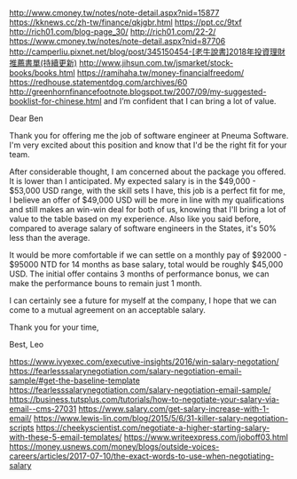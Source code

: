 http://www.cmoney.tw/notes/note-detail.aspx?nid=15877
https://kknews.cc/zh-tw/finance/qkjgbr.html
https://ppt.cc/9txf
http://rich01.com/blog-page_30/
http://rich01.com/22-2/
https://www.cmoney.tw/notes/note-detail.aspx?nid=87706
http://camperliu.pixnet.net/blog/post/345150454-[老牛說書]2018年投資理財推薦書單(持續更新)
http://www.jihsun.com.tw/jsmarket/stock-books/books.html
https://ramihaha.tw/money-financialfreedom/
https://redhouse.statementdog.com/archives/60
http://greenhornfinancefootnote.blogspot.tw/2007/09/my-suggested-booklist-for-chinese.html
and I’m confident that I can bring a lot of value.

Dear Ben

Thank you for offering me the job of software engineer at Pneuma Software. I'm very excited about this position and know that I'd be the right fit for your team.

After considerable thought, I am concerned about the package you offered. It is lower than I anticipated. My expected salary is in the $49,000 - $53,000 USD range, with the skill sets I have, this job is a perfect fit for me, I believe an offer of $49,000 USD will be more in line with my qualifications and still makes an win-win deal for both of us, knowing that I'll bring a lot of value to the table based on my experience. Also like you said before, compared to average salary of software engineers in the States, it's 50% less than the average. 

It would be more comfortable if we can settle on a monthly pay of $92000 - $95000 NTD for 14 months as base salary, total would be roughly $45,000 USD. The initial offer contains 3 months of performance bonus, we can make the performance bouns to remain just 1 month.

I can certainly see a future for myself at the company, I hope that we can come to a mutual agreement on an acceptable salary. 

Thank you for your time,

Best,
Leo

https://www.ivyexec.com/executive-insights/2016/win-salary-negotation/
https://fearlesssalarynegotiation.com/salary-negotiation-email-sample/#get-the-baseline-template
https://fearlesssalarynegotiation.com/salary-negotiation-email-sample/
https://business.tutsplus.com/tutorials/how-to-negotiate-your-salary-via-email--cms-27031
https://www.salary.com/get-salary-increase-with-1-email/
https://www.lewis-lin.com/blog/2015/5/6/31-killer-salary-negotiation-scripts
https://cheekyscientist.com/negotiate-a-higher-starting-salary-with-these-5-email-templates/
https://www.writeexpress.com/joboff03.html
https://money.usnews.com/money/blogs/outside-voices-careers/articles/2017-07-10/the-exact-words-to-use-when-negotiating-salary
